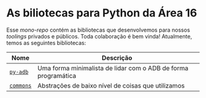 # As biliotecas para Python da Área 16

Esse _mono-repo_ contém as bibliotecas que desenvolvemos para nossos _toolings_ privados e públicos. Toda colaboração é bem vinda! Atualmente, temos as seguintes bibliotecas:

| **Nome**                | **Descrição**                                                  |
| ----------------------- | -------------------------------------------------------------- |
| [`py-adb`](./py-adb/)   | Uma forma minimalista de lidar com o ADB de forma programática |
| [`commons`](./commons/) | Abstrações de baixo nível de coisas que utilizamos             |
